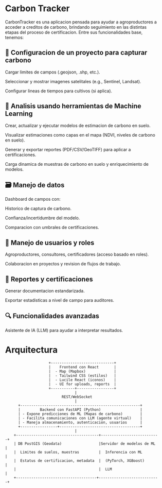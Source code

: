 # Carbon Tracker
CarbonTracker es una aplicacion pensada para ayudar a agroproductores a acceder a creditos de carbono, brindando seguimiento en las distintas etapas del proceso de certificacion. Entre sus funcionalidades base, tenemos:

## 🎯 Configuracion de un proyecto para capturar carbono
Cargar limites de campos (.geojson, .shp, etc.).

Seleccionar y mostrar imagenes satelitales (e.g., Sentinel, Landsat).

Configurar lineas de tiempos para cultivos (si aplica).

## 🤖 Analisis usando herramientas de Machine Learning
Crear, actualizar y ejecutar modelos de estimacion de carbono en suelo.  

Visualizar estimaciones como capas en el mapa (NDVI, niveles de carbono en suelo).

Generar y exportar reportes (PDF/CSV/GeoTIFF) para aplicar a certificaciones.

Carga dinamica de muestras de carbono en suelo y enriquecimiento de modelos.

## 🗃️ Manejo de datos
Dashboard de campos con:

Historico de captura de carbono.

Confianza/incertidumbre del modelo.

Comparacion con umbrales de certificaciones.

## 👥 Manejo de usuarios y roles
Agroproductores, consultores, certificadores (acceso basado en roles).

Colaboracion en proyectos y revision de flujos de trabajo.

## 📄 Reportes y certificaciones
Generar documentacion estandarizada.

Exportar estadisticas a nivel de campo para auditores.

## 🔍 Funcionalidades avanzadas
Asistente de IA (LLM) para ayudar a interpretar resultados.

# Arquitectura

                        +-----------------------------+
                        |    Frontend con React       |
                        |  - Map (Mapbox)             |
                        |  - Tailwind CSS (estilos)   |
                        |  - Lucile React (iconos)    |
                        |  - UI for uploads, reports  |
                        +-----------+-----------------+
                                    |
                              REST/WebSocket
                                    |
          +-------------------------------------------------------+
          |         Backend con FastAPI (Python)                  |
          | - Expone predicciones de ML (Mapas de carbono)        |
          | - Facilita comunicaciones con LLM (agente virtual)    |
          | - Maneja almacenamiento, autenticacion, usuarios      |
          +-----------------+-------------------------------------+
                                    |
        +--------------------------------------+---------------------------+
        | DB PostGIS (Geodata)                 |Servidor de modelos de ML  |
        |  Limites de suelos, muestras         |  Inferencia con ML        |
        |  Estatus de certificacion, metadata  |  (PyTorch, XGBoost)       |
        |                                      |  LLM                      |
        +-------------------------------------+----------------------------+
              
